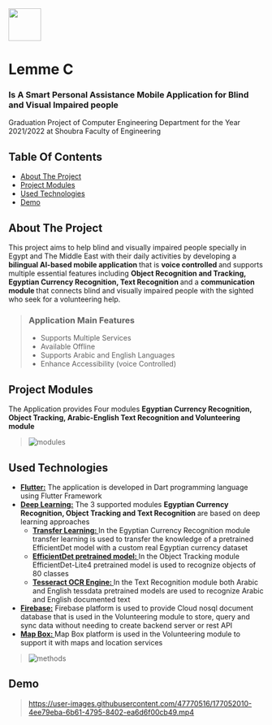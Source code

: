 <img src="https://user-images.githubusercontent.com/47770516/177051403-c452ed8f-bec9-48b1-a48c-599fabe8b39d.png" width="64" height="64" />  

# Lemme C
### Is A Smart Personal Assistance Mobile Application for Blind and Visual Impaired people
Graduation Project of Computer Engineering Department for the Year 2021/2022 at Shoubra Faculty of Engineering
## Table Of Contents
 - [About The Project](#about)
 - [Project Modules](#modules)
 - [Used Technologies](#methods)
 - [Demo](#demo)

<a name="about"></a>
## About The Project
This project aims to help blind and visually impaired people specially in Egypt and The Middle East with their daily activities by developing a <b>bilingual AI-based mobile
application </b> that is <b> voice controlled </b> and supports multiple essential features including <b> Object Recognition and Tracking, Egyptian Currency Recognition, Text Recognition </b>
and a <b> communication module </b> that connects blind and visually impaired people with the sighted who seek for a volunteering help.

> ### Application Main Features
> - Supports Multiple Services
> - Available Offline
> - Supports Arabic and English Languages
> - Enhance Accessibility (voice Controlled)

<a name="modules"></a>
## Project Modules
The Application provides Four modules <b> Egyptian Currency Recognition, Object Tracking, Arabic-English Text Recognition and Volunteering module </b>
>![modules](https://user-images.githubusercontent.com/47770516/177050473-c1933b17-2b51-4be3-83c1-b56040ae6eb6.png)

<a name="methods"></a>
## Used Technologies
- [<b>Flutter:</b>](https://docs.flutter.dev/) The application is developed in Dart programming language using Flutter Framework
- [<b>Deep Learning:</b>](https://pyimagesearch.com/2021/04/17/what-is-deep-learning/) The 3 supported modules <b> Egyptian Currency Recognition, Object Tracking and Text Recognition </b> are based on deep learning approaches 
  +  [<b>Transfer Learning: </b>](https://machinelearningmastery.com/transfer-learning-for-deep-learning/) In the Egyptian Currency Recognition module transfer learning is used to transfer the knowledge of a pretrained EfficientDet model with a custom real Egyptian currency dataset 
  + [<b> EfficientDet pretrained model: </b>](https://paperswithcode.com/method/efficientdet) In the Object Tracking module EfficientDet-Lite4 pretrained model is used to recognize objects of 80 classes 
  + [<b> Tesseract OCR Engine: </b>](https://tesseract-ocr.github.io/) In the Text Recognition module both Arabic and English tessdata pretrained models are used to recognize Arabic and English documented text
- [<b>Firebase:</b>](https://firebase.google.com/docs/firestore) Firebase platform is used to provide Cloud nosql document database that is used in the Volunteering module to store, query and sync data without needing to create backend server or rest API
- [<b>Map Box: </b>](https://www.mapbox.com/platform) Map Box platform is used in the Volunteering module to support it with maps and location services
> ![methods](https://user-images.githubusercontent.com/47770516/177051981-33a24e3e-e4f3-4e37-b172-7ec333e7866e.png)

<a name="demo"></a>
## Demo
> https://user-images.githubusercontent.com/47770516/177052010-4ee79eba-6b61-4795-8402-ea6d6f00cb49.mp4

